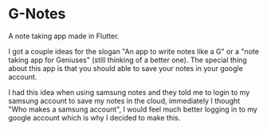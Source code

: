 # G-Notes
A note taking app made in Flutter. 

I got a couple ideas for the slogan "An app to write notes like a G" or a "note taking app for Geniuses" (still thinking of a better one).
The special thing about this app is that you should able to save your notes in your google account.

I had this idea when using samsung notes and they told me to login to my samsung account to save my notes in the cloud, immediately I thought "Who makes a samsung account", I would feel much better logging in to my google account which is why I decided to make this.
